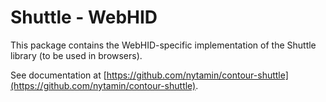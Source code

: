 # Shuttle - WebHID

This package contains the WebHID-specific implementation of the Shuttle library (to be used in browsers).

See documentation at [https://github.com/nytamin/contour-shuttle](https://github.com/nytamin/contour-shuttle).
